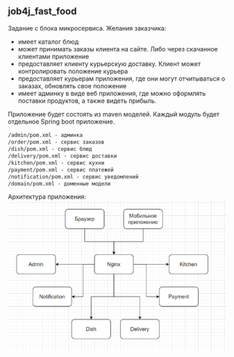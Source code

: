 ## job4j_fast_food

Задание с блока микросервиса.
Желания заказчика:
- имеет каталог блюд
- может принимать заказы клиента на сайте. Либо через скачанное клиентами приложение
- предоставляет клиенту курьерскую доставку. Клиент может контролировать положение курьера
- предоставляет курьерам приложения, где они могут отчитываться о заказах, обновлять свое положение
- имеет админку в виде веб приложения, где можно оформлять поставки продуктов, а также видеть прибыль.

Приложение будет состоять из maven моделей. Каждый модуль будет отдельное Spring boot приложение.

```
/admin/pom.xml - админка
/order/pom.xml - сервис заказов
/dish/pom.xml - сервис блюд
/delivery/pom.xml - сервис доставки
/kitchen/pom.xml - сервис кухни
/payment/pom.xml - сервис платежей
/notification/pom.xml - сервис уведомлений
/domain/pom.xml - доменные модели
```

Архитектура приложения:
![image](imgs/imageTaskSource.png)